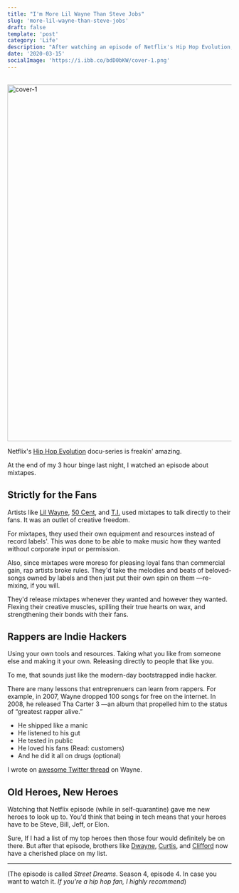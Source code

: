 ```yaml
---
title: "I'm More Lil Wayne Than Steve Jobs"
slug: 'more-lil-wayne-than-steve-jobs'
draft: false
template: 'post'
category: 'Life'
description: "After watching an episode of Netflix's Hip Hop Evolution, I've gained new heroes to look up to alongside Steve, Bill, Jeff, and Elon."
date: '2020-03-15'
socialImage: 'https://i.ibb.co/bdD0bKW/cover-1.png'
---
```


<br />
<img src="https://i.ibb.co/bdD0bKW/cover-1.png" alt="cover-1" border="0" width="800">

<br />

Netflix's [Hip Hop Evolution](https://www.netflix.com/title/80141782) docu-series is freakin' amazing.

At the end of my 3 hour binge last night, I watched an episode about mixtapes.

## Strictly for the Fans

Artists like [Lil Wayne](https://en.wikipedia.org/wiki/Lil_Wayne), [50 Cent](https://en.wikipedia.org/wiki/50_Cent), and [T.I.](https://en.wikipedia.org/wiki/T.I.) used mixtapes to talk directly to their fans. It was an outlet of creative freedom.

For mixtapes, they used their own equipment and resources instead of record labels'. This was done to be able to make music how they wanted without corporate input or permission.

Also, since mixtapes were moreso for pleasing loyal fans than commercial gain, rap artists broke rules. They'd take the melodies and beats of beloved-songs owned by labels and then just put their own spin on them —re-mixing, if you will.

They'd release mixtapes whenever they wanted and however they wanted. Flexing their creative muscles, spilling their true hearts on wax, and strengthening their bonds with their fans.

## Rappers are Indie Hackers

Using your own tools and resources. Taking what you like from someone else and making it your own. Releasing directly to people that like you.

To me, that sounds just like the modern-day bootstrapped indie hacker.

There are many lessons that entreprenuers can learn from rappers. For example, in 2007, Wayne dropped 100 songs for free on the internet. In 2008, he released Tha Carter 3 —an album that propelled him to the status of “greatest rapper alive.”

- He shipped like a manic
- He listened to his gut
- He tested in public
- He loved his fans (Read: customers)
- And he did it all on drugs (optional)

I wrote on [awesome Twitter thread](https://twitter.com/antdke/status/1240882576526643200?s=20) on Wayne.

## Old Heroes, New Heroes

Watching that Netflix episode (while in self-quarantine) gave me new heroes to look up to. You'd think that being in tech means that your heroes have to be Steve, Bill, Jeff, or Elon.

Sure, If I had a list of my top heroes then those four would definitely be on there. But after that episode, brothers like [Dwayne](https://en.wikipedia.org/wiki/Lil_Wayne), [Curtis](https://en.wikipedia.org/wiki/50_Cent), and [Clifford](https://en.wikipedia.org/wiki/T.I.) now have a cherished place on my list.

<hr />

(The episode is called _Street Dreams_. Season 4, episode 4. In case you want to watch it. _If you're a hip hop fan, I highly recommend_)

<br />
